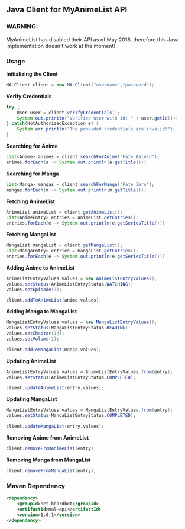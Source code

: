 ## Java Client for MyAnimeList API

### WARNING:
MyAnimeList has disabled their API as of May 2018, therefore this Java implementation doesn't work at the moment!

### Usage

**Initializing the Client**

```java
MALClient client = new MALClient("username","password");
```

**Verify Credentials**
```java
try {
    User user = client.verifyCredentials();
    System.out.println("Verified user with id: " + user.getId());
} catch(NotAuthorizedException e) {
    System.err.println("The provided credentials are invalid!");
}
```

**Searching for Anime**
```java
List<Anime> animes = client.searchForAnime("Fate Kaleid");
animes.forEach(a -> System.out.println(a.getTitle()))
```

**Searching for Manga**
```java
List<Manga> mangas = client.searchForManga("Fate Zero");
mangas.forEach(m -> System.out.println(m.getTitle()))
```

**Fetching AnimeList**
```java
AnimeList animeList = client.getAnimeList();
List<AnimeEntry> entries = animeList.getEntries();
entries.forEach(e -> System.out.println(e.getSeriesTitle()))
```

**Fetching MangaList**
```java
MangaList mangaList = client.getMangaList();
List<MangaEntry> entries = mangaList.getEntries();
entries.forEach(e -> System.out.println(e.getSeriesTitle()))
```

**Adding Anime to AnimeList**
```java
AnimeListEntryValues values = new AnimeListEntryValues();
values.setStatus(AnimeListEntryStatus.WATCHING);
values.setEpisode(3);

client.addToAnimeList(anime,values);
```

**Adding Manga to MangaList**
```java
MangaListEntryValues values = new MangaListEntryValues();
values.setStatus(MangaListEntryStatus.READING);
values.setChapter(14);
values.setVolume(1);

client.addToMangaList(manga,values);
```

**Updating AnimeList**
```java
AnimeListEntryValues values = AnimeListEntryValues.from(entry);
values.setStatus(AnimeListEntryStatus.COMPLETED);

client.updateAnimeList(entry,values);
```

**Updating MangaList**
```java
MangaListEntryValues values = MangaListEntryValues.from(entry);
values.setStatus(MangaListEntryStatus.COMPLETED);

client.updateMangaList(entry,values);
```

**Removing Anime from AnimeList**
```java
client.removeFromAnimeList(entry);
```

**Removing Manga from MangaList**
```java
client.removeFromMangaList(entry);
```

### Maven Dependency
```xml
<dependency>
    <groupId>net.beardbot</groupId>
    <artifactId>mal-api</artifactId>
    <version>1.0.1</version>
</dependency>
```
